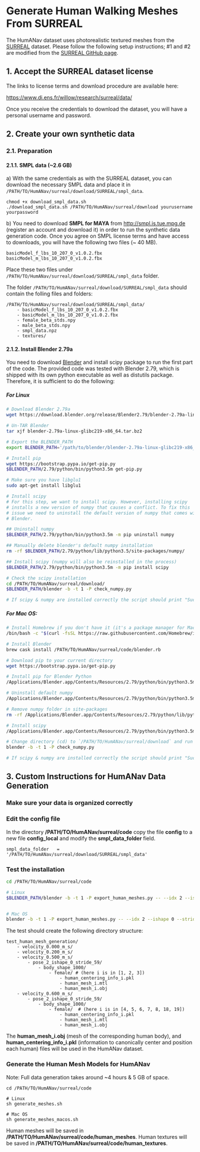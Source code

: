 # Generate Human Walking Meshes From SURREAL

The HumANav dataset uses photorealistic textured meshes from the [SURREAL](https://www.di.ens.fr/willow/research/surreal/) dataset. Please follow the following setup instructions; #1 and #2 are modified from the [SURREAL GitHub page](https://github.com/gulvarol/surreal).

## 1. Accept the SURREAL dataset license

The links to license terms and download procedure are available here:

https://www.di.ens.fr/willow/research/surreal/data/

Once you receive the credentials to download the dataset, you will have a personal username and password.

## 2. Create your own synthetic data
### 2.1. Preparation
#### 2.1.1. SMPL data (~2.6 GB)
a) With the same credentials as with the SURREAL dataset, you can download the necessary SMPL data and place it in `/PATH/TO/HumANav/surreal/download/SURREAL/smpl_data`.

```
chmod +x download_smpl_data.sh
./download_smpl_data.sh /PATH/TO/HumANav/surreal/download yourusername yourpassword
```

b) You need to download **SMPL for MAYA** from http://smpl.is.tue.mpg.de (register an account and download it) in order to run the synthetic data generation code. Once you agree on SMPL license terms and have access to downloads, you will have the following two files (~ 40 MB).

```
basicModel_f_lbs_10_207_0_v1.0.2.fbx
basicModel_m_lbs_10_207_0_v1.0.2.fbx
```

Place these two files under `/PATH/TO/HumANav/surreal/download/SURREAL/smpl_data` folder.

The folder `/PATH/TO/HumANav/surreal/download/SURREAL/smpl_data` should contain the folling files and folders:
```
/PATH/TO/HumANav/surreal/download/SURREAL/smpl_data/
    - basicModel_f_lbs_10_207_0_v1.0.2.fbx
    - basicModel_m_lbs_10_207_0_v1.0.2.fbx
    - female_beta_stds.npy
    - male_beta_stds.npy
    - smpl_data.npz
    - textures/
```


#### 2.1.2. Install Blender 2.79a

You need to download [Blender](http://download.blender.org/release/) and install scipy package to run the first part of the code. The provided code was tested with Blender 2.79, which is shipped with its own python executable as well as distutils package. Therefore, it is sufficient to do the following:


##### For Linux

```sh
# Download Blender 2.79a
wget https://download.blender.org/release/Blender2.79/blender-2.79a-linux-glibc219-x86_64.tar.bz2

# Un-TAR Blender
tar xjf blender-2.79a-linux-glibc219-x86_64.tar.bz2

# Export the BLENDER_PATH
export BLENDER_PATH='/path/to/blender/blender-2.79a-linux-glibc219-x86_64'

# Install pip
wget https://bootstrap.pypa.io/get-pip.py
$BLENDER_PATH/2.79/python/bin/python3.5m get-pip.py

# Make sure you have libglu1
sudo apt-get install libglu1

# Install scipy
# For this step, we want to install scipy. However, installing scipy
# installs a new version of numpy that causes a conflict. To fix this
# issue we need to uninstall the default version of numpy that comes with
# Blender.

## Uninstall numpy
$BLENDER_PATH/2.79/python/bin/python3.5m -m pip uninstall numpy

## Manually delete blender's default numpy installation
rm -rf $BLENDER_PATH/2.79/python/lib/python3.5/site-packages/numpy/

## Install scipy (numpy will also be reinstalled in the process)
$BLENDER_PATH/2.79/python/bin/python3.5m -m pip install scipy

# Check the scipy installation
cd /PATH/TO/HumANav/surreal/download/
$BLENDER_PATH/blender -b -t 1 -P check_numpy.py

# If scipy & numpy are installed correctly the script should print "Success".
```

##### For Mac OS:

```sh
# Install Homebrew if you don't have it (it's a package manager for Mac OS)
/bin/bash -c "$(curl -fsSL https://raw.githubusercontent.com/Homebrew/install/master/install.sh)"

# Install Blender
brew cask install /PATH/TO/HumANav/surreal/code/blender.rb

# Download pip to your current directory
wget https://bootstrap.pypa.io/get-pip.py

# Install pip for Blender Python
/Applications/Blender.app/Contents/Resources/2.79/python/bin/python3.5m get-pip.py

# Uninstall default numpy
/Applications/Blender.app/Contents/Resources/2.79/python/bin/python3.5m -m pip uninstall numpy

# Remove numpy folder in site-packages
rm -rf /Applications/Blender.app/Contents/Resources/2.79/python/lib/python3.5/site-packages/numpy/

# Install scipy
/Applications/Blender.app/Contents/Resources/2.79/python/bin/python3.5m -m pip install scipy

# Change directory (cd) to `/PATH/TO/HumANav/surreal/download` and run this command to test scipy installation
blender -b -t 1 -P check_numpy.py

# If scipy & numpy are installed correctly the script should print "Success".
```

## 3. Custom Instructions for HumANav Data Generation

### Make sure your data is organized correctly

### Edit the config file
In the directory **/PATH/TO/HumANav/surreal/code** copy the file **config** to a new file **config_local** and modify the **smpl_data_folder** field.
```
smpl_data_folder   = '/PATH/TO/HumANav/surreal/download/SURREAL/smpl_data'
```

### Test the installation
```sh
cd /PATH/TO/HumANav/surreal/code

# Linux
$BLENDER_PATH/blender -b -t 1 -P export_human_meshes.py -- --idx 2 --ishape 0 --stride 59 --gender female --body_shape 1000 --outdir test_human_mesh_generation


# Mac OS
blender -b -t 1 -P export_human_meshes.py -- --idx 2 --ishape 0 --stride 59 --gender female --body_shape 1000 --outdir test_human_mesh_generation

```
The test should create the following directory structure:
```
test_human_mesh_generation/
    - velocity_0.000_m_s/
    - velocity_0.200_m_s/
    - velocity_0.500_m_s/
        - pose_2_ishape_0_stride_59/
            - body_shape_1000/
                - female/ # (here i is in [1, 2, 3])
                    - human_centering_info_i.pkl
                    - human_mesh_i.mtl
                    - human_mesh_i.obj
    - velocity_0.600_m_s/
        - pose_2_ishape_0_stride_59/
            - body_shape_1000/
                - female/  # (here i is in [4, 5, 6, 7, 8, 18, 19])
                    - human_centering_info_i.pkl
                    - human_mesh_i.mtl
                    - human_mesh_i.obj
```
The **human_mesh_i.obj** (mesh of the corresponding human body), and **human_centering_info_i.pkl** (information to canonically center and position each human) files will be used in the HumANav dataset.

### Generate the Human Mesh Models for HumANav
Note: Full data generation takes around ~4 hours & 5 GB of space.
```
cd /PATH/TO/HumANav/surreal/code

# Linux
sh generate_meshes.sh

# Mac OS
sh generate_meshes_macos.sh
```

Human meshes will be saved in **/PATH/TO/HumANav/surreal/code/human_meshes**.
Human textures will be saved in **/PATH/TO/HumANav/surreal/code/human_textures**.
